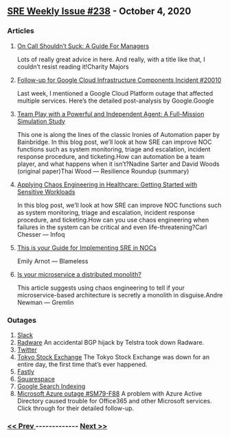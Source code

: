 ## [SRE Weekly Issue #238](https://sreweekly.com/sre-weekly-issue-238/) - October 4, 2020
### Articles

1. [On Call Shouldn’t Suck: A Guide For Managers](https://charity.wtf/2020/10/03/on-call-shouldnt-suck-a-guide-for-managers/)

    Lots of really great advice in here. And really, with a title like that, I couldn’t resist reading it!Charity Majors
1. [Follow-up for Google Cloud Infrastructure Components Incident #20010](https://status.cloud.google.com/incident/zall/20010)

    Last week, I mentioned a Google Cloud Platform outage that affected multiple services. Here’s the detailed post-analysis by Google.Google
1. [Team Play with a Powerful and Independent Agent: A Full-Mission Simulation Study](https://resilienceroundup.com/issues/team-play-with-a-powerful-and-independent-agent-a-full-mission-simulation-study/)

    This one is along the lines of the classic Ironies of Automation paper by Bainbridge. In this blog post, we’ll look at how SRE can improve NOC functions such as system monitoring, triage and escalation, incident response procedure, and ticketing.How can automation be a team player, and what happens when it isn’t?Nadine Sarter and David Woods (original paper)Thai Wood — Resilience Roundup (summary)
1. [Applying Chaos Engineering in Healthcare: Getting Started with Sensitive Workloads ](https://www.infoq.com/articles/chaos-engineering-healthcare)

    In this blog post, we’ll look at how SRE can improve NOC functions such as system monitoring, triage and escalation, incident response procedure, and ticketing.How can you use chaos engineering when failures in the system can be critical and even life-threatening?Carl Chesser — Infoq
1. [This is your Guide for Implementing SRE in NOCs](https://www.blameless.com/blog/implementing-sre-in-nocs)

    Emily Arnot — Blameless
1. [Is your microservice a distributed monolith?](https://www.gremlin.com//blog/is-your-microservice-a-distributed-monolith/)

    This article suggests using chaos engineering to tell if your microservice-based architecture is secretly a monolith in disguise.Andre Newman — Gremlin
### Outages

1. [Slack](https://status.slack.com//2020-09/a95575940eb49d31)
1. [Radware](https://securityboulevard.com/2020/09/inadvertent-routing-error-causing-major-outage/)
    An accidental BGP hijack by Telstra took down Radware.
1. [Twitter](https://alkhaleejtoday.co/business/5056286/On-Thursday-October-1-2020-a-sudden-malfunction-in-Twitter-services.html)
1. [Tokyo Stock Exchange](https://www.livemint.com/market/stock-market-news/how-a-piece-of-hardware-took-down-world-s-third-biggest-stock-market-11601636858601.html)
    The Tokyo Stock Exchange was down for an entire day, the first time that’s ever happened.
1. [Fastly](https://status.fastly.com/incidents/8fpxmrggpxsx)
1. [Squarespace](https://status.squarespace.com/incidents/bz9j7s5j0dwv)
1. [Google Search Indexing](https://twitter.com/searchliaison/status/1311805474992320512)
1. [Microsoft Azure outage #SM79-F88](https://status.azure.com/en-us/status/history/)
    A problem with Azure Active Directory caused trouble for Office365 and other Microsoft services. Click through for their detailed follow-up.

### [ << Prev ](sreweekly-237.md) ------------- [ Next >> ](sreweekly-239.md)